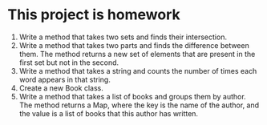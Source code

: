 # This project is homework
1. Write a method that takes two sets and finds their intersection.
2. Write a method that takes two parts and finds the difference between them. The method returns a new set of elements that are present in the first set but not in the second.
3. Write a method that takes a string and counts the number of times each word appears in that string.
4. Create a new Book class.
5. Write a method that takes a list of books and groups them by author. The method returns a Map, where the key is the name of the author, and the value is a list of books that this author has written.